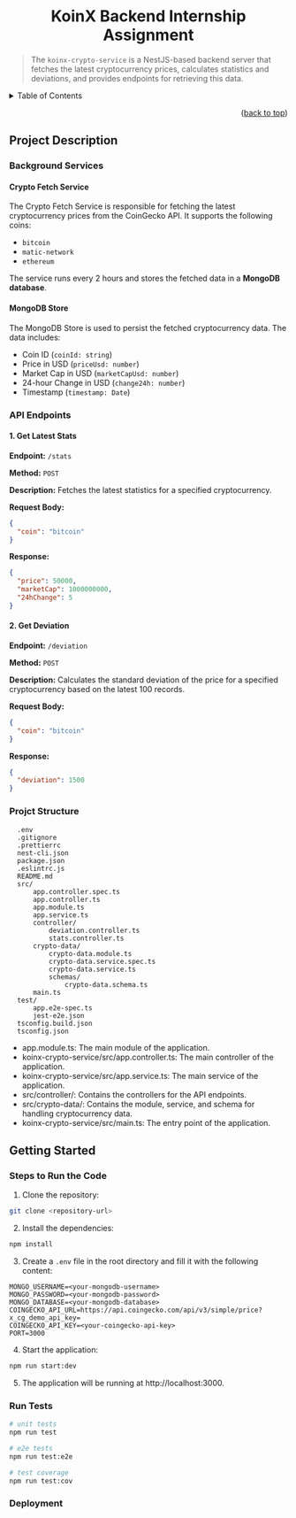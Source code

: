 # <div align="center">KoinX Backend Internship Assignment</div>

> The `koinx-crypto-service` is a NestJS-based backend server that fetches the latest cryptocurrency prices, calculates statistics and deviations, and provides endpoints for retrieving this data.

<!-- TABLE OF CONTENTS -->
<details>
  <summary>Table of Contents</summary>
  <ol>
    <li>
      <a href="#project-description">Project Description</a>
      <ul>
        <li><a href="#background-services">Background Services</a></li>
        <li><a href="#api-endpoints">API Endpoints</a></li>
        <li><a href="#project-structure">Project Structure</a></li>
      </ul>
    </li>
    <li>
      <a href="#getting-started">Getting Started</a>
      <ul>
        <li><a href="#steps-to-run-the-code">Steps to Run the Code</a></li>
        <li><a href="#run-tests">Run Tests</a></li>
        <li><a href="#deployment">Deployment</a></li>
      </ul>
    </li>
  </ol>
</details>

<p align="right">(<a href="#top">back to top</a>)</p>

## Project Description

### Background Services

#### Crypto Fetch Service

The Crypto Fetch Service is responsible for fetching the latest cryptocurrency prices from the CoinGecko API. It supports the following coins:
- `bitcoin`
- `matic-network`
- `ethereum`

The service runs every 2 hours and stores the fetched data in a **MongoDB database**.

#### MongoDB Store

The MongoDB Store is used to persist the fetched cryptocurrency data. The data includes:
- Coin ID (`coinId: string`)
- Price in USD (`priceUsd: number`)
- Market Cap in USD (`marketCapUsd: number`)
- 24-hour Change in USD (`change24h: number`)
- Timestamp (`timestamp: Date`)

### API Endpoints

#### 1. Get Latest Stats

**Endpoint:** `/stats`

**Method:** `POST`

**Description:** Fetches the latest statistics for a specified cryptocurrency.

**Request Body:**
```json
{
  "coin": "bitcoin"
}
```

**Response:**
```json
{
  "price": 50000,
  "marketCap": 1000000000,
  "24hChange": 5
}
```

#### 2. Get Deviation

**Endpoint:** `/deviation`

**Method:** `POST`

**Description:** Calculates the standard deviation of the price for a specified cryptocurrency based on the latest 100 records.

**Request Body:**
```json
{
  "coin": "bitcoin"
}
```

**Response:**
```json
{
  "deviation": 1500
}
```
### Projct Structure
```
  .env
  .gitignore
  .prettierrc
  nest-cli.json
  package.json
  .eslintrc.js
  README.md
  src/
      app.controller.spec.ts
      app.controller.ts
      app.module.ts
      app.service.ts
      controller/
          deviation.controller.ts
          stats.controller.ts
      crypto-data/
          crypto-data.module.ts
          crypto-data.service.spec.ts
          crypto-data.service.ts
          schemas/
              crypto-data.schema.ts
      main.ts
  test/
      app.e2e-spec.ts
      jest-e2e.json
  tsconfig.build.json
  tsconfig.json
```
* app.module.ts: The main module of the application.
* koinx-crypto-service/src/app.controller.ts: The main controller of the application.
* koinx-crypto-service/src/app.service.ts: The main service of the application.
* src/controller/: Contains the controllers for the API endpoints.
* src/crypto-data/: Contains the module, service, and schema for handling cryptocurrency data.
* koinx-crypto-service/src/main.ts: The entry point of the application.

## Getting Started

### Steps to Run the Code

1. Clone the repository:
```bash
git clone <repository-url>
```
2. Install the dependencies:
```bash
npm install
```
3. Create a `.env` file in the root directory and fill it with the following content:
```plain-text
MONGO_USERNAME=<your-mongodb-username>
MONGO_PASSWORD=<your-mongodb-password>
MONGO_DATABASE=<your-mongodb-database>
COINGECKO_API_URL=https://api.coingecko.com/api/v3/simple/price?x_cg_demo_api_key=
COINGECKO_API_KEY=<your-coingecko-api-key>
PORT=3000
```
4. Start the application:
```bash
npm run start:dev
```
5. The application will be running at http://localhost:3000.

### Run Tests
```bash
# unit tests
npm run test

# e2e tests
npm run test:e2e

# test coverage
npm run test:cov
```

### Deployment
